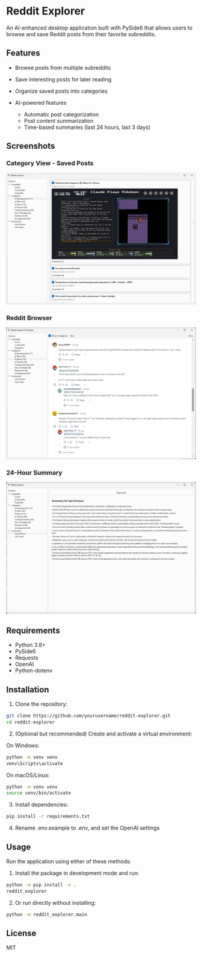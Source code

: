 # Reddit Explorer

An AI-enhanced desktop application built with PySide6 that allows users to browse and save Reddit posts from their favorite subreddits.

## Features

- Browse posts from multiple subreddits
- Save interesting posts for later reading
- Organize saved posts into categories

- AI-powered features
  - Automatic post categorization
  - Post content summarization
  - Time-based summaries (last 24 hours, last 3 days)

## Screenshots

### Category View - Saved Posts
![Category View](example.png)

### Reddit Browser
![Reddit Browser](example2.png)

### 24-Hour Summary
![24-Hour Summary](example3.png)

## Requirements

- Python 3.8+
- PySide6
- Requests
- OpenAI
- Python-dotenv

## Installation

1. Clone the repository:
```bash
git clone https://github.com/yourusername/reddit-explorer.git
cd reddit-explorer
```

2. (Optional but recommended) Create and activate a virtual environment:

On Windows:
```bash
python -m venv venv
venv\Scripts\activate
```

On macOS/Linux:
```bash
python -m venv venv
source venv/bin/activate
```

3. Install dependencies:
```bash
pip install -r requirements.txt
```

4. Rename .env.example to .env, and set the OpenAI settings

## Usage

Run the application using either of these methods:

1. Install the package in development mode and run:
```bash
python -m pip install -e .
reddit_explorer
```

2. Or run directly without installing:
```bash
python -m reddit_explorer.main
```

## License

MIT 